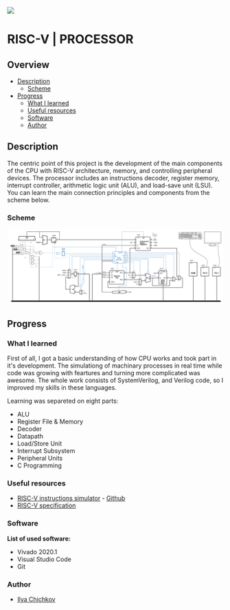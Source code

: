 ![](https://progress-bar.dev/62/?title=done)

# RISC-V | PROCESSOR 

## Overview

- [Description](#description)
    - [Scheme](#scheme)
- [Progress](#progress)
  - [What I learned](#what-i-learned)
  - [Useful resources](#useful-resources)
  - [Software](#software)
  - [Author](#author)

## Description

The centric point of this project is the development of the main components of the CPU with RISC-V architecture, memory, and controlling peripheral devices. The processor includes an instructions decoder, register memory, interrupt controller, arithmetic logic unit (ALU), and load-save unit (LSU). You can learn the main connection principles and components from the scheme below.

### Scheme
![cpu](cpu_done.png)

## Progress

### What I learned

First of all, I got a basic understanding of how CPU works and took part in it's development. The simulationg of machinary processes in real time while code was growing with feartures and turning more complicated was awesome. The whole work consists of SystemVerilog, and Verilog code, so I improved my skills in these languages. 

Learning was separeted on eight parts:
- ALU
- Register File & Memory
- Decoder
- Datapath
- Load/Store Unit
- Interrupt Subsystem
- Peripheral Units
- C Programming

### Useful resources

- [RISC-V instructions simulator](https://venus.kvakil.me/) - [Github](https://github.com/kvakil/venus)
- [RISC-V specification](https://riscv.org/technical/specifications/)

### Software

__List of used software:__
* Vivado 2020.1
* Visual Studio Code
* Git

### Author

- [Ilya Chichkov](https://github.com/IlyaChichkov)
